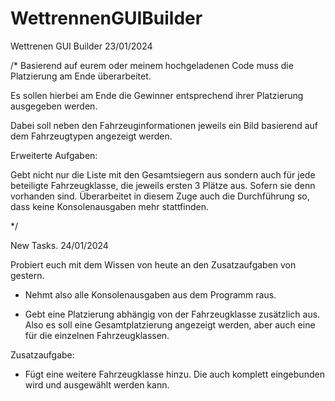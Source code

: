 # WettrennenGUIBuilder
Wettrenen GUI Builder 23/01/2024


/*
Basierend auf eurem oder meinem hochgeladenen Code muss die Platzierung am Ende überarbeitet. 

Es sollen hierbei am Ende die Gewinner entsprechend ihrer Platzierung ausgegeben werden. 

Dabei soll neben den Fahrzeuginformationen jeweils ein Bild basierend auf dem Fahrzeugtypen angezeigt werden. 




Erweiterte Aufgaben: 

Gebt nicht nur die Liste mit den Gesamtsiegern aus sondern auch für jede beteiligte Fahrzeugklasse, die jeweils ersten 3 Plätze aus. Sofern sie denn vorhanden sind. 
Überarbeitet in diesem Zuge auch die Durchführung so, dass keine Konsolenausgaben mehr stattfinden.

*/




New Tasks.  24/01/2024


Probiert euch mit dem Wissen von heute an den Zusatzaufgaben von gestern. 

- Nehmt also alle Konsolenausgaben aus dem Programm raus.

- Gebt eine Platzierung abhängig von der Fahrzeugklasse zusätzlich aus. Also es soll eine Gesamtplatzierung angezeigt werden, aber auch eine für die einzelnen Fahrzeugklassen. 


Zusatzaufgabe: 
- Fügt eine weitere Fahrzeugklasse hinzu. Die auch komplett eingebunden wird und ausgewählt werden kann.

